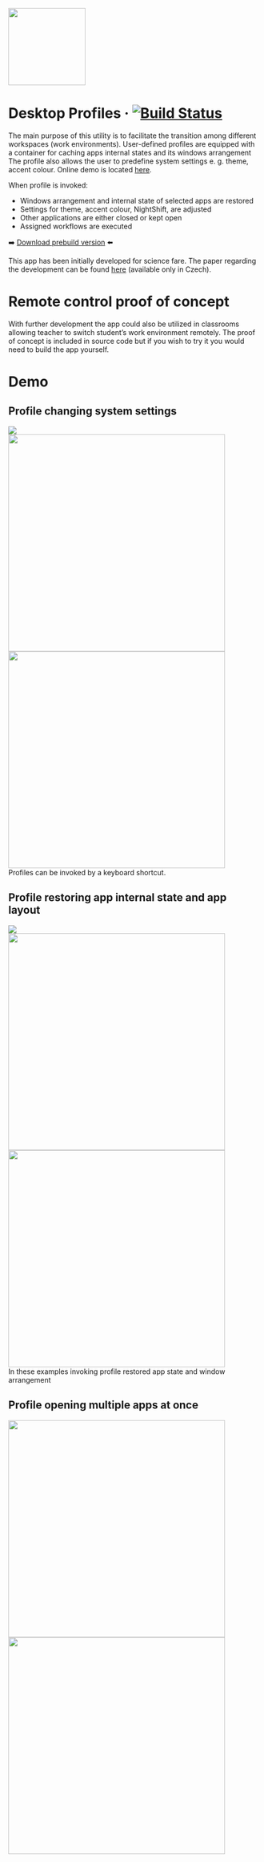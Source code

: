 
<p>
<img src="https://raw.githubusercontent.com/mamiksik/CabinetProX/master/doc_assets/icon.png" width="154">
</p>

# Desktop Profiles &middot; [![Build Status](https://travis-ci.org/mamiksik/Desktop-Profiles.svg?branch=master)](https://travis-ci.org/mamiksik/Desktop-Profiles)
The main purpose of this utility is to facilitate the transition among different workspaces (work environments). User-defined profiles are equipped with a container for caching apps internal states and its windows arrangement The profile also allows the user to predefine system settings e. g. theme, accent colour. Online demo is located [here](#demo).

When profile is invoked:
- Windows arrangement and internal state of selected apps are restored
- Settings for theme, accent colour, NightShift, are adjusted
- Other applications are either closed or kept open
- Assigned workflows are executed

➡️  [Download prebuild version](https://github.com/mamiksik/CabinetProX/releases) ⬅️

This app has been initially developed for science fare. The paper regarding the development can be found [here](doc_assets/soc.pdf) (available only in Czech).

# Remote control proof of concept 
With further development the app could also be utilized in classrooms allowing teacher to switch student’s work environment remotely. The proof of concept is included in source code but if you wish to try it you would need to build the app yourself. 

# Demo

## Profile changing system settings 
![](doc_assets/Themes.gif)
<br>
<img src="https://github.com/mamiksik/Desktop-Profiles/blob/master/doc_assets/Dark-A.png?raw=true" width="433"/> <img src="https://github.com/mamiksik/Desktop-Profiles/blob/master/doc_assets/Dark-B.png?raw=true" width="433"/> 
<br>
Profiles can be invoked by a keyboard shortcut.

## Profile restoring app internal state and app layout
![](doc_assets/iTerm.gif)
<br>
<img src="https://github.com/mamiksik/Desktop-Profiles/blob/master/doc_assets/Terminals-A.png?raw=true" width="433"/> <img src="https://github.com/mamiksik/Desktop-Profiles/blob/master/doc_assets/Terminal-B.png?raw=true" width="433"/> 
<br>
In these examples invoking profile restored app state and window arrangement


## Profile opening multiple apps at once
<img src="https://github.com/mamiksik/Desktop-Profiles/blob/master/doc_assets/KSI-A.png?raw=true" width="433"/> <img src="https://github.com/mamiksik/Desktop-Profiles/blob/master/doc_assets/KSI-B.png?raw=true" width="433"/> 


